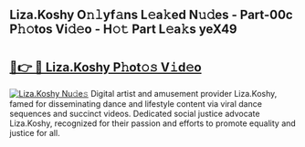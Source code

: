 ## Liza.Koshy O𝚗𝚕yf𝚊ns L𝚎a𝚔ed N𝚞𝚍es - Part-00c P𝚑𝚘tos Vi𝚍𝚎o - H𝚘𝚝 Part L𝚎a𝚔s yeX49

# <h2><a href="http://kfdnzxi.oniu.top/?m=Liza.Koshy">🔗👉 🔴 Liza.Koshy P𝚑ot𝚘𝚜 V𝚒d𝚎o</a></h2>

[![Liza.Koshy Nu𝚍e𝚜](https://i.imgur.com/0qMVB7G.gif)](http://kfdnzxi.oniu.top/?m=Liza.Koshy)
Digital artist and amusement provider Liza.Koshy, famed for disseminating dance and lifestyle content via viral dance sequences and succinct videos. Dedicated social justice advocate Liza.Koshy, recognized for their passion and efforts to promote equality and justice for all.  
